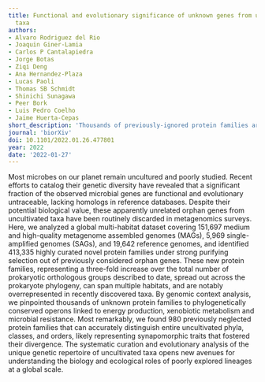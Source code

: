 ```yaml
---
title: Functional and evolutionary significance of unknown genes from uncultivated
  taxa
authors:
- Alvaro Rodriguez del Rio
- Joaquin Giner-Lamia
- Carlos P Cantalapiedra
- Jorge Botas
- Ziqi Deng
- Ana Hernandez-Plaza
- Lucas Paoli
- Thomas SB Schmidt
- Shinichi Sunagawa
- Peer Bork
- Luis Pedro Coelho
- Jaime Huerta-Cepas
short_description: 'Thousands of previously-ignored protein families are found across the global microbiome.'
journal: 'biorXiv'
doi: 10.1101/2022.01.26.477801
year: 2022
date: '2022-01-27'
---
```

Most microbes on our planet remain uncultured and poorly studied. Recent
efforts to catalog their genetic diversity have revealed that a significant
fraction of the observed microbial genes are functional and evolutionary
untraceable, lacking homologs in reference databases. Despite their potential
biological value, these apparently unrelated orphan genes from uncultivated
taxa have been routinely discarded in metagenomics surveys. Here, we analyzed a
global multi-habitat dataset covering 151,697 medium and high-quality
metagenome assembled genomes (MAGs), 5,969 single-amplified genomes (SAGs), and
19,642 reference genomes, and identified 413,335 highly curated novel protein
families under strong purifying selection out of previously considered orphan
genes. These new protein families, representing a three-fold increase over the
total number of prokaryotic orthologous groups described to date, spread out
across the prokaryote phylogeny, can span multiple habitats, and are notably
overrepresented in recently discovered taxa. By genomic context analysis, we
pinpointed thousands of unknown protein families to phylogenetically conserved
operons linked to energy production, xenobiotic metabolism and microbial
resistance. Most remarkably, we found 980 previously neglected protein families
that can accurately distinguish entire uncultivated phyla, classes, and orders,
likely representing synapomorphic traits that fostered their divergence. The
systematic curation and evolutionary analysis of the unique genetic repertoire
of uncultivated taxa opens new avenues for understanding the biology and
ecological roles of poorly explored lineages at a global scale.

